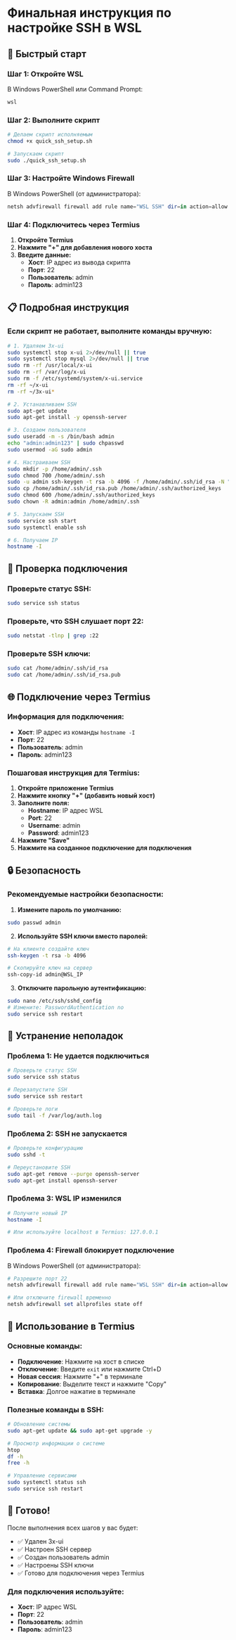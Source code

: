 # Финальная инструкция по настройке SSH в WSL

## 🚀 Быстрый старт

### Шаг 1: Откройте WSL
В Windows PowerShell или Command Prompt:
```bash
wsl
```

### Шаг 2: Выполните скрипт
```bash
# Делаем скрипт исполняемым
chmod +x quick_ssh_setup.sh

# Запускаем скрипт
sudo ./quick_ssh_setup.sh
```

### Шаг 3: Настройте Windows Firewall
В Windows PowerShell (от администратора):
```powershell
netsh advfirewall firewall add rule name="WSL SSH" dir=in action=allow protocol=TCP localport=22
```

### Шаг 4: Подключитесь через Termius

1. **Откройте Termius**
2. **Нажмите "+" для добавления нового хоста**
3. **Введите данные:**
   - **Хост**: IP адрес из вывода скрипта
   - **Порт**: 22
   - **Пользователь**: admin
   - **Пароль**: admin123

## 📋 Подробная инструкция

### Если скрипт не работает, выполните команды вручную:

```bash
# 1. Удаляем 3x-ui
sudo systemctl stop x-ui 2>/dev/null || true
sudo systemctl stop mysql 2>/dev/null || true
sudo rm -rf /usr/local/x-ui
sudo rm -rf /var/log/x-ui
sudo rm -f /etc/systemd/system/x-ui.service
rm -rf ~/x-ui
rm -rf ~/3x-ui*

# 2. Устанавливаем SSH
sudo apt-get update
sudo apt-get install -y openssh-server

# 3. Создаем пользователя
sudo useradd -m -s /bin/bash admin
echo "admin:admin123" | sudo chpasswd
sudo usermod -aG sudo admin

# 4. Настраиваем SSH
sudo mkdir -p /home/admin/.ssh
sudo chmod 700 /home/admin/.ssh
sudo -u admin ssh-keygen -t rsa -b 4096 -f /home/admin/.ssh/id_rsa -N ""
sudo cp /home/admin/.ssh/id_rsa.pub /home/admin/.ssh/authorized_keys
sudo chmod 600 /home/admin/.ssh/authorized_keys
sudo chown -R admin:admin /home/admin/.ssh

# 5. Запускаем SSH
sudo service ssh start
sudo systemctl enable ssh

# 6. Получаем IP
hostname -I
```

## 🔧 Проверка подключения

### Проверьте статус SSH:
```bash
sudo service ssh status
```

### Проверьте, что SSH слушает порт 22:
```bash
sudo netstat -tlnp | grep :22
```

### Проверьте SSH ключи:
```bash
sudo cat /home/admin/.ssh/id_rsa
sudo cat /home/admin/.ssh/id_rsa.pub
```

## 🌐 Подключение через Termius

### Информация для подключения:
- **Хост**: IP адрес из команды `hostname -I`
- **Порт**: 22
- **Пользователь**: admin
- **Пароль**: admin123

### Пошаговая инструкция для Termius:

1. **Откройте приложение Termius**
2. **Нажмите кнопку "+" (добавить новый хост)**
3. **Заполните поля:**
   - **Hostname**: IP адрес WSL
   - **Port**: 22
   - **Username**: admin
   - **Password**: admin123
4. **Нажмите "Save"**
5. **Нажмите на созданное подключение для подключения**

## 🔒 Безопасность

### Рекомендуемые настройки безопасности:

1. **Измените пароль по умолчанию:**
```bash
sudo passwd admin
```

2. **Используйте SSH ключи вместо паролей:**
```bash
# На клиенте создайте ключ
ssh-keygen -t rsa -b 4096

# Скопируйте ключ на сервер
ssh-copy-id admin@WSL_IP
```

3. **Отключите парольную аутентификацию:**
```bash
sudo nano /etc/ssh/sshd_config
# Измените: PasswordAuthentication no
sudo service ssh restart
```

## 🚨 Устранение неполадок

### Проблема 1: Не удается подключиться
```bash
# Проверьте статус SSH
sudo service ssh status

# Перезапустите SSH
sudo service ssh restart

# Проверьте логи
sudo tail -f /var/log/auth.log
```

### Проблема 2: SSH не запускается
```bash
# Проверьте конфигурацию
sudo sshd -t

# Переустановите SSH
sudo apt-get remove --purge openssh-server
sudo apt-get install openssh-server
```

### Проблема 3: WSL IP изменился
```bash
# Получите новый IP
hostname -I

# Или используйте localhost в Termius: 127.0.0.1
```

### Проблема 4: Firewall блокирует подключение
В Windows PowerShell (от администратора):
```powershell
# Разрешите порт 22
netsh advfirewall firewall add rule name="WSL SSH" dir=in action=allow protocol=TCP localport=22

# Или отключите firewall временно
netsh advfirewall set allprofiles state off
```

## 📱 Использование в Termius

### Основные команды:
- **Подключение**: Нажмите на хост в списке
- **Отключение**: Введите `exit` или нажмите Ctrl+D
- **Новая сессия**: Нажмите "+" в терминале
- **Копирование**: Выделите текст и нажмите "Copy"
- **Вставка**: Долгое нажатие в терминале

### Полезные команды в SSH:
```bash
# Обновление системы
sudo apt-get update && sudo apt-get upgrade -y

# Просмотр информации о системе
htop
df -h
free -h

# Управление сервисами
sudo systemctl status ssh
sudo service ssh restart
```

## 🎯 Готово!

После выполнения всех шагов у вас будет:
- ✅ Удален 3x-ui
- ✅ Настроен SSH сервер
- ✅ Создан пользователь admin
- ✅ Настроены SSH ключи
- ✅ Готово для подключения через Termius

### Для подключения используйте:
- **Хост**: IP адрес WSL
- **Порт**: 22
- **Пользователь**: admin
- **Пароль**: admin123 